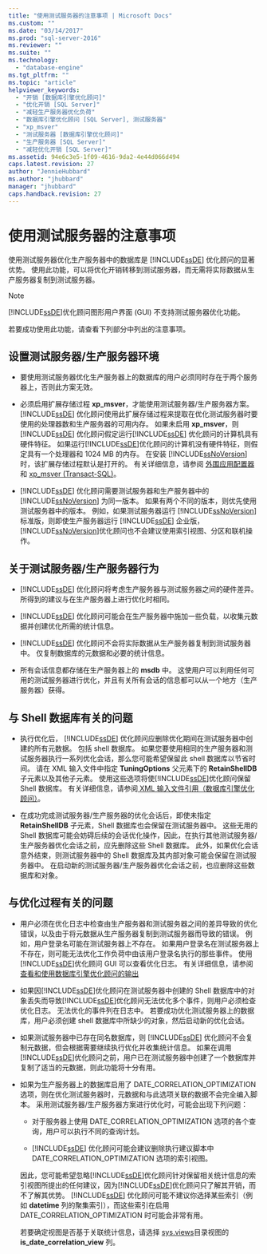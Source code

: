 ```yaml
---
title: "使用测试服务器的注意事项 | Microsoft Docs"
ms.custom: ""
ms.date: "03/14/2017"
ms.prod: "sql-server-2016"
ms.reviewer: ""
ms.suite: ""
ms.technology: 
  - "database-engine"
ms.tgt_pltfrm: ""
ms.topic: "article"
helpviewer_keywords: 
  - "开销 [数据库引擎优化顾问]"
  - "优化开销 [SQL Server]"
  - "减轻生产服务器优化负荷"
  - "数据库引擎优化顾问 [SQL Server], 测试服务器"
  - "xp_msver"
  - "测试服务器 [数据库引擎优化顾问]"
  - "生产服务器 [SQL Server]"
  - "减轻优化开销 [SQL Server]"
ms.assetid: 94e6c3e5-1f09-4616-9da2-4e44d066d494
caps.latest.revision: 27
author: "JennieHubbard"
ms.author: "jhubbard"
manager: "jhubbard"
caps.handback.revision: 27
---
```

# 使用测试服务器的注意事项
  使用测试服务器优化生产服务器中的数据库是 [!INCLUDE[ssDE](../../includes/ssde-md.md)] 优化顾问的显著优势。 使用此功能，可以将优化开销转移到测试服务器，而无需将实际数据从生产服务器复制到测试服务器。  
  
> [!NOTE]  
>  [!INCLUDE[ssDE](../../includes/ssde-md.md)]优化顾问图形用户界面 (GUI) 不支持测试服务器优化功能。  
  
 若要成功使用此功能，请查看下列部分中列出的注意事项。  
  
## 设置测试服务器/生产服务器环境  
  
-   要使用测试服务器优化生产服务器上的数据库的用户必须同时存在于两个服务器上，否则此方案无效。  
  
-   必须启用扩展存储过程 **xp_msver**，才能使用测试服务器/生产服务器方案。 [!INCLUDE[ssDE](../../includes/ssde-md.md)] 优化顾问使用此扩展存储过程来提取在优化测试服务器时要使用的处理器数和生产服务器的可用内存。 如果未启用 **xp_msver**，则[!INCLUDE[ssDE](../../includes/ssde-md.md)] 优化顾问假定运行[!INCLUDE[ssDE](../../includes/ssde-md.md)] 优化顾问的计算机具有硬件特征。 如果运行[!INCLUDE[ssDE](../../includes/ssde-md.md)]优化顾问的计算机没有硬件特征，则假定具有一个处理器和 1024 MB 的内存。 在安装 [!INCLUDE[ssNoVersion](../../includes/ssnoversion-md.md)] 时，该扩展存储过程默认是打开的。 有关详细信息，请参阅 [外围应用配置器](../../relational-databases/security/surface-area-configuration.md) 和 [xp_msver (Transact-SQL)](../../relational-databases/system-stored-procedures/xp-msver-transact-sql.md)。  
  
-   [!INCLUDE[ssDE](../../includes/ssde-md.md)] 优化顾问需要测试服务器和生产服务器中的 [!INCLUDE[ssNoVersion](../../includes/ssnoversion-md.md)] 为同一版本。 如果有两个不同的版本，则优先使用测试服务器中的版本。 例如，如果测试服务器运行 [!INCLUDE[ssNoVersion](../../includes/ssnoversion-md.md)] 标准版，则即使生产服务器运行 [!INCLUDE[ssDE](../../includes/ssde-md.md)] 企业版，[!INCLUDE[ssNoVersion](../../includes/ssnoversion-md.md)]优化顾问也不会建议使用索引视图、分区和联机操作。  
  
## 关于测试服务器/生产服务器行为  
  
-   [!INCLUDE[ssDE](../../includes/ssde-md.md)] 优化顾问将考虑生产服务器与测试服务器之间的硬件差异。 所得到的建议与在生产服务器上进行优化时相同。  
  
-   [!INCLUDE[ssDE](../../includes/ssde-md.md)] 优化顾问可能会在生产服务器中施加一些负载，以收集元数据并创建优化所需的统计信息。  
  
-   [!INCLUDE[ssDE](../../includes/ssde-md.md)] 优化顾问不会将实际数据从生产服务器复制到测试服务器中。 仅复制数据库的元数据和必要的统计信息。  
  
-   所有会话信息都存储在生产服务器上的 **msdb** 中。 这使用户可以利用任何可用的测试服务器进行优化，并且有关所有会话的信息都可以从一个地方（生产服务器）获得。  
  
## 与 Shell 数据库有关的问题  
  
-   执行优化后， [!INCLUDE[ssDE](../../includes/ssde-md.md)] 优化顾问应删除优化期间在测试服务器中创建的所有元数据。 包括 shell 数据库。 如果您要使用相同的生产服务器和测试服务器执行一系列优化会话，那么您可能希望保留此 shell 数据库以节省时间。 请在 XML 输入文件中指定 **TuningOptions** 父元素下的 **RetainShellDB** 子元素以及其他子元素。 使用这些选项将使[!INCLUDE[ssDE](../../includes/ssde-md.md)]优化顾问保留 Shell 数据库。 有关详细信息，请参阅[ XML 输入文件引用（数据库引擎优化顾问）](../../tools/dta/xml-input-file-reference-database-engine-tuning-advisor.md)。  
  
-   在成功完成测试服务器/生产服务器的优化会话后，即使未指定 **RetainShellDB** 子元素，Shell 数据库也会保留在测试服务器中。 这些无用的 Shell 数据库可能会妨碍后续的会话优化操作，因此，在执行其他测试服务器/生产服务器优化会话之前，应先删除这些 Shell 数据库。 此外，如果优化会话意外结束，则测试服务器中的 Shell 数据库及其内部对象可能会保留在测试服务器中。 在启动新的测试服务器/生产服务器优化会话之前，也应删除这些数据库和对象。  
  
## 与优化过程有关的问题  
  
-   用户必须在优化日志中检查由生产服务器和测试服务器之间的差异导致的优化错误，以及由于将元数据从生产服务器复制到测试服务器而导致的错误。 例如，用户登录名可能在测试服务器上不存在。 如果用户登录名在测试服务器上不存在，则可能无法优化工作负荷中由该用户登录名执行的那些事件。 使用[!INCLUDE[ssDE](../../includes/ssde-md.md)]优化顾问 GUI 可以查看优化日志。 有关详细信息，请参阅[查看和使用数据库引擎优化顾问的输出](../../relational-databases/performance/view-and-work-with-the-output-from-the-database-engine-tuning-advisor.md)  
  
-   如果因[!INCLUDE[ssDE](../../includes/ssde-md.md)]优化顾问在测试服务器中创建的 Shell 数据库中的对象丢失而导致[!INCLUDE[ssDE](../../includes/ssde-md.md)]优化顾问无法优化多个事件，则用户必须检查优化日志。 无法优化的事件列在日志中。 若要成功优化测试服务器上的数据库，用户必须创建 shell 数据库中所缺少的对象，然后启动新的优化会话。  
  
-   如果测试服务器中已存在同名数据库，则 [!INCLUDE[ssDE](../../includes/ssde-md.md)] 优化顾问不会复制元数据，但会根据需要继续执行优化并收集统计信息。 如果在调用[!INCLUDE[ssDE](../../includes/ssde-md.md)]优化顾问之前，用户已在测试服务器中创建了一个数据库并复制了适当的元数据，则此功能将十分有用。  
  
-   如果为生产服务器上的数据库启用了 DATE_CORRELATION_OPTIMIZATION 选项，则在优化测试服务器时，元数据和与此选项关联的数据不会完全编入脚本。 采用测试服务器/生产服务器方案进行优化时，可能会出现下列问题：  
  
    -   对于服务器上使用 DATE_CORRELATION_OPTIMIZATION 选项的各个查询，用户可以执行不同的查询计划。  
  
    -   [!INCLUDE[ssDE](../../includes/ssde-md.md)] 优化顾问可能会建议删除执行建议脚本中 DATE_CORRELATION_OPTIMIZATION 选项的索引视图。  
  
     因此，您可能希望忽略[!INCLUDE[ssDE](../../includes/ssde-md.md)]优化顾问针对保留相关统计信息的索引视图所提出的任何建议，因为[!INCLUDE[ssDE](../../includes/ssde-md.md)]优化顾问只了解其开销，而不了解其优势。 [!INCLUDE[ssDE](../../includes/ssde-md.md)] 优化顾问可能不建议你选择某些索引（例如 **datetime** 列的聚集索引），而这些索引在启用 DATE_CORRELATION_OPTIMIZATION 时可能会非常有用。  
  
     若要确定视图是否基于关联统计信息，请选择 [sys.views](../../relational-databases/system-catalog-views/sys-views-transact-sql.md)目录视图的 **is_date_correlation_view** 列。  
  
  